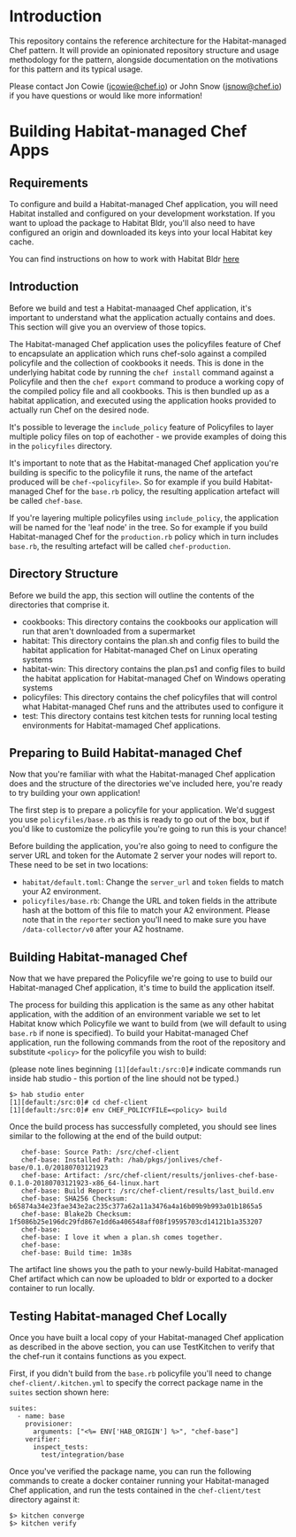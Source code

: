 # Introduction

This repository contains the reference architecture for the Habitat-managed Chef pattern. It will provide an opinionated repository structure and usage methodology for the pattern, alongside documentation on the motivations for this pattern and its typical usage.

Please contact Jon Cowie (jcowie@chef.io) or John Snow (jsnow@chef.io) if you have questions or would like more information!

# Building Habitat-managed Chef Apps

## Requirements

To configure and build a Habitat-managed Chef application, you will need Habitat installed and configured on your development workstation. If you want to upload the package to Habitat Bldr, you'll also need to have configured an origin and downloaded its keys into your local Habitat key cache.

You can find instructions on how to work with Habitat Bldr [here](https://www.habitat.sh/docs/using-builder/)

## Introduction

Before we build and test a Habitat-manaaged Chef application, it's important to understand what the application actually contains and does. This section will give you an overview of those topics.

The Habitat-managed Chef application uses the policyfiles feature of Chef to encapsulate an application which runs chef-solo against a compiled policyfile and the collection of cookbooks it needs.  This is done in the underlying habitat code by running the ``chef install`` command against a Policyfile and then the ``chef export`` command to produce a working copy of the compiled policy file and all cookbooks. This is then bundled up as a habitat application, and executed using the application hooks provided to actually run Chef on the desired node.

It's possible to leverage the ``include_policy`` feature of Policyfiles to layer multiple policy files on top of eachother - we provide examples of doing this in the ``policyfiles`` directory. 

It's important to note that as the Habitat-managed Chef application you're building is specific to the policyfile it runs, the name of the artefact produced will be ``chef-<policyfile>``. So for example if you build Habitat-managed Chef for the ``base.rb`` policy, the resulting application artefact will be called ``chef-base``. 

If you're layering multiple policyfiles using `include_policy`, the application will be named for the 'leaf node' in the tree. So for example if you build Habitat-managed Chef for the ``production.rb`` policy which in turn includes ``base.rb``, the resulting artefact will be called ``chef-production``.

## Directory Structure

Before we build the app, this section will outline the contents of the directories that comprise it.

* cookbooks: This directory contains the cookbooks our application will run that aren't downloaded from a supermarket
* habitat: This directory contains the plan.sh and config files to build the habitat application for Habitat-managed Chef on Linux operating systems
* habitat-win: This directory contains the plan.ps1 and config files to build the habitat application for Habitat-managed Chef on Windows operating systems
* policyfiles: This directory contains the chef policyfiles that will control what Habitat-managed Chef runs and the attributes used to configure it
* test: This directory contains test kitchen tests for running local testing environments for Habitat-mamaged Chef applications.


## Preparing to Build Habitat-managed Chef

Now that you're familiar with what the Habitat-managed Chef application does and the structure of the directories we've included here, you're ready to try building your own application!

The first step is to prepare a policyfile for your application. We'd suggest you use ``policyfiles/base.rb`` as this is ready to go out of the box, but if you'd like to customize the policyfile you're going to run this is your chance!

Before building the application, you're also going to need to configure the server URL and token for the Automate 2 server your nodes will report to. These need to be set in two locations:

* ``habitat/default.toml``: Change the ``server_url`` and ``token`` fields to match your A2 environment.
* ``policyfiles/base.rb``: Change the URL and token fields in the attribute hash at the bottom of this file to match your A2 environment. Please note that in the ``reporter`` section you'll need to make sure you have ``/data-collector/v0`` after your A2 hostname.
 

## Building Habitat-managed Chef

Now that we have prepared the Policyfile we're going to use to build our Habitat-managed Chef application, it's time to build the application itself.

The process for building this application is the same as any other habitat application, with the addition of an environment variable we set to let Habitat know which Policyfile we want to build from (we will default to using ``base.rb`` if none is specified). To build your Habitat-managed Chef application, run the following commands from the root of the repository and substitute ```<policy>``` for the policyfile you wish to build:

(please note lines beginning ```[1][default:/src:0]#``` indicate commands run inside hab studio - this portion of the line should not be typed.)

```
$> hab studio enter
[1][default:/src:0]# cd chef-client
[1][default:/src:0]# env CHEF_POLICYFILE=<policy> build
```

Once the build process has successfully completed, you should see lines similar to the following at the end of the build output:

```
   chef-base: Source Path: /src/chef-client
   chef-base: Installed Path: /hab/pkgs/jonlives/chef-base/0.1.0/20180703121923
   chef-base: Artifact: /src/chef-client/results/jonlives-chef-base-0.1.0-20180703121923-x86_64-linux.hart
   chef-base: Build Report: /src/chef-client/results/last_build.env
   chef-base: SHA256 Checksum: b65874a34e23fae343e2ac235c377a62a11a3476a4a16b09b9b993a01b1865a5
   chef-base: Blake2b Checksum: 1f5086b25e196dc29fd867e1dd6a406548aff08f19595703cd14121b1a353207
   chef-base: 
   chef-base: I love it when a plan.sh comes together.
   chef-base: 
   chef-base: Build time: 1m38s
```

The artifact line shows you the path to your newly-build Habitat-managed Chef artifact which can now be uploaded to bldr or exported to a docker container to run locally.

## Testing Habitat-managed Chef Locally

Once you have built a local copy of your Habitat-managed Chef application as described in the above section, you can use TestKitchen to verify that the chef-run it contains functions as you expect.

First, if you didn't build from the ```base.rb``` policyfile you'll need to change ```chef-client/.kitchen.yml``` to specify the correct package name in the ```suites``` section shown here:

```
suites:
  - name: base
    provisioner:
      arguments: ["<%= ENV['HAB_ORIGIN'] %>", "chef-base"]
    verifier:
      inspect_tests:
        test/integration/base
```

Once you've verified the package name, you can run the following commands to create a docker container running your Habitat-managed Chef application, and run the tests contained in the ```chef-client/test``` directory against it:

```
$> kitchen converge
$> kitchen verify
```